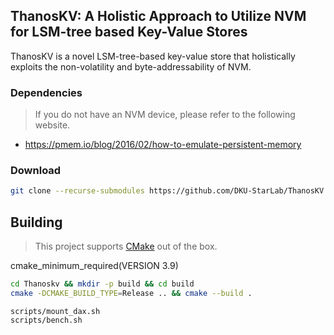 ## ThanosKV: A Holistic Approach to Utilize NVM for LSM-tree based Key-Value Stores
ThanosKV is a novel LSM-tree-based key-value store that holistically exploits the non-volatility and byte-addressability of NVM.

### Dependencies
> If you do not have an NVM device, please refer to the following website.
- https://pmem.io/blog/2016/02/how-to-emulate-persistent-memory


### Download
```bash
git clone --recurse-submodules https://github.com/DKU-StarLab/ThanosKV.git
```

## Building
> This project supports [CMake](https://cmake.org/) out of the box.

cmake_minimum_required(VERSION 3.9)

```bash
cd Thanoskv && mkdir -p build && cd build
cmake -DCMAKE_BUILD_TYPE=Release .. && cmake --build .
```

```
scripts/mount_dax.sh
scripts/bench.sh
```


<!-- ```

Set SSD path: /Thanoskv/include/leveldb/nvm_option.h
``` -->






